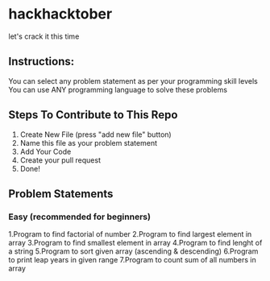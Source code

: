 # hackhacktober
let's crack it this time

## Instructions:
You can select any problem statement as per your programming skill levels
You can use ANY programming language to solve these problems

## Steps To Contribute to This Repo
1. Create New File (press "add new file" button)
2. Name this file as your problem statement
3. Add Your Code
4. Create your pull request
5. Done!

## Problem Statements
### Easy (recommended for beginners)
1.Program to find factorial of number
2.Program to find largest element in array
3.Program to find smallest element in array
4.Program to find lenght of a string
5.Program to sort given array (ascending & descending)
6.Program to print leap years in given range
7.Program to count sum of all numbers in array
